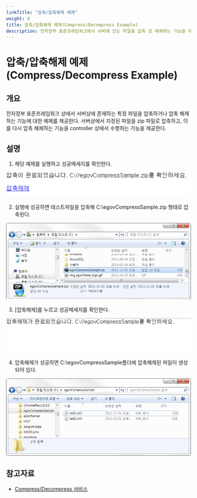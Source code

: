 ```yaml
---
linkTitle: "압축/압축해제 예제"
weight: 4
title: 압축/압축해제 예제(Compress/Decompress Example)
description: 전자정부 표준프레임워크에서 서버에 있는 파일을 압축 및 해제하는 기능을 제공하는 컨트롤러 예제를 다룬다.
---
```

# 압축/압축해제 예제(Compress/Decompress Example)

## 개요
전자정부 표준프레임워크 상에서 서버상에 존재하는 특정 파일을 압축하거나 압축 해제하는 기능에 대한 예제를 제공한다. 서버상에서 지정된 파일을 zip 파일로 압축하고, 이를 다시 압축 해제하는 기능을 controller 상에서 수행하는 기능을 제공한다.

## 설명
1. 해당 예제를 실행하고 성공메세지를 확인한다.

![compress-1.png](./images/compress-1.png)

2. 실행에 성공하면 테스트파일을 압축해 C:\egovCompressSample.zip 형태로 압축된다.

![compress-2.png](./images/compress-2.png)

3. [압축해제]를 누르고 성공메세지를 확인한다.

![compress-3.png](./images/compress-3.png)

4. 압축해제가 성공하면 C:\egovCompressSample폴더에 압축해제된 파일이 생성되어 있다.

![compress-4.png](./images/compress-4.png)

## 참고자료
- [Compress/Decompress 서비스](../../../egovframe-runtime/foundation-layer/compress-decompress.md)